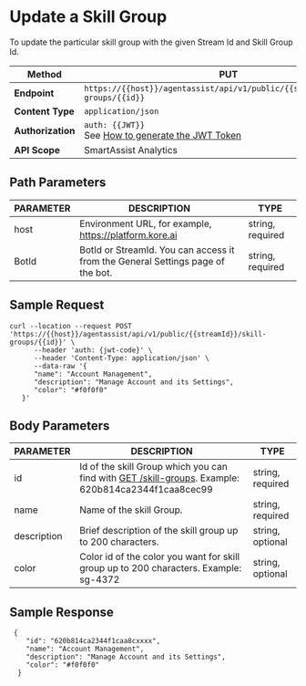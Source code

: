 # Update a Skill Group

To update the particular skill group with the given Stream Id and Skill Group Id.

| **Method**         | PUT                                                                                         |
|----------------|---------------------------------------------------------------------------------------------|
| **Endpoint**       | `https://{{host}}/agentassist/api/v1/public/{{streamId}}/skill-groups/{{id}}`              |
| **Content Type**   | `application/json`                                                                         |
| **Authorization**  | `auth: {{JWT}}` <br>See [How to generate the JWT Token](../automation/api-introduction.md#generating-the-jwt-token) |
| **API Scope**      | SmartAssist Analytics                                                                      |

## Path Parameters

| **PARAMETER** | **DESCRIPTION**                                               | **TYPE**         |
|-----------|-----------------------------------------------------------|--------------|
| host      | Environment URL, for example, https://platform.kore.ai | string, required |
| BotId     | BotId or StreamId. You can access it from the General Settings page of the bot. | string, required |

## Sample Request

```
curl --location --request POST 'https://{{host}}/agentassist/api/v1/public/{{streamId}}/skill-groups/{{id}}' \
      --header 'auth: {jwt-code}' \
      --header 'Content-Type: application/json' \
      --data-raw '{
      "name": "Account Management",
      "description": "Manage Account and its Settings",
      "color": "#f0f0f0"
   }'
```

## Body Parameters

| **PARAMETER**  | **DESCRIPTION**                                                      | **TYPE**          |
|------------|------------------------------------------------------------------|---------------|
| id         | Id of the skill Group which you can find with [GET /skill-groups](../contact-center/get-a-skill-group.md). Example: 620b814ca2344f1caa8cec99 | string, required |
| name       | Name of the skill Group.                                         | string, required |
| description| Brief description of the skill group up to 200 characters.        | string, optional |
| color      | Color id of the color you want for skill group up to 200 characters. Example: sg-4372 | string, optional |

## Sample Response

```
 {
    "id": "620b814ca2344f1caa8cxxxx",
    "name": "Account Management",
    "description": "Manage Account and its Settings",
    "color": "#f0f0f0"
  }
```